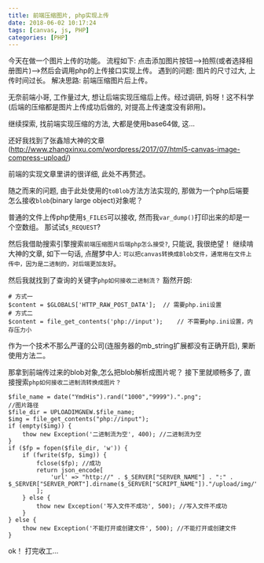 ```yaml
---
title: 前端压缩图片, php实现上传
date: 2018-06-02 10:17:24
tags: [canvas, js, PHP]
categories: [PHP]
---
```

今天在做一个图片上传的功能。
流程如下: 点击添加图片按钮-->拍照(或者选择相册图片)-->然后会调用php的上传接口实现上传。
遇到的问题: 图片的尺寸过大, 上传时间过长。
解决思路: 前端压缩图片后上传。

无奈前端小哥, 工作量过大, 想让后端实现压缩后上传。经过调研, 妈呀！这不科学(后端的压缩都是图片上传成功后做的, 对提高上传速度没有卵用)。

继续探索, 找前端实现压缩的方法, 大都是使用base64做, 这...

还好我找到了张鑫旭大神的文章(http://www.zhangxinxu.com/wordpress/2017/07/html5-canvas-image-compress-upload/)

前端的实现文章里讲的很详细, 此处不再赘述。

随之而来的问题, 由于此处使用的`toBlob`方法方法实现的, 那做为一个php后端要怎么接收`blob`(binary large object)对象呢？

普通的文件上传php使用`$_FILES`可以接收, 然而我`var_dump()`打印出来的却是一个空数组。 那试试`$_REQUEST`?

然后我借助搜索引擎搜索`前端压缩图片后端php怎么接受?`, 只能说, 我很绝望！ 继续啃大神的文章, 如下一句话, 点醒梦中人:
`可以把canvas转换成Blob文件，通常用在文件上传中，因为是二进制的，对后端更加友好`。

然后我就找到了查询的关键字`php如何接收二进制流？`
豁然开朗:
```
# 方式一
$content = $GLOBALS['HTTP_RAW_POST_DATA'];  // 需要php.ini设置
# 方式二
$content = file_get_contents('php://input');    // 不需要php.ini设置，内存压力小
```
作为一个技术不那么严谨的公司(连服务器的mb_string扩展都没有正确开启), 果断使用方法二。

那拿到前端传过来的blob对象,怎么把blob解析成图片呢？
接下里就顺畅多了, 直接搜索`php如何接收二进制流转换成图片？`
```
$file_name = date("YmdHis").rand("1000","9999").".png";
//图片路径
$file_dir = UPLOADIMGNEW.$file_name;
$img = file_get_contents("php://input");
if (empty($img)) {
    thow new Exception('二进制流为空', 400); //二进制流为空
}
if ($fp = fopen($file_dir, 'w')) {
    if (fwrite($fp, $img)) {
        fclose($fp); //成功
        return json_encode[
            'url' => "http://" . $_SERVER["SERVER_NAME"] . ":" . $_SERVER["SERVER_PORT"].dirname($_SERVER["SCRIPT_NAME"])."/upload/img/".$file_name
        ];
    } else {
        thow new Exception('写入文件不成功', 500); //写入文件不成功
    }
} else {
    thow new Exception('不能打开或创建文件', 500); //不能打开或创建文件
}
```

ok！ 打完收工...
